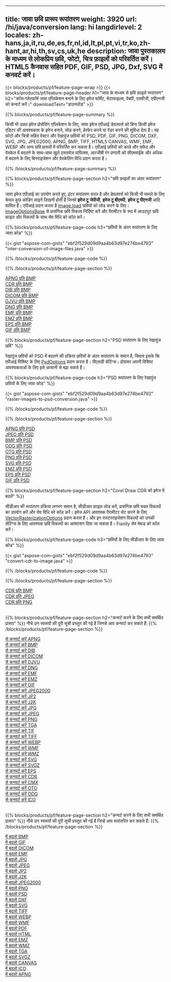 ﻿
---
title: जावा छवि प्रारूप रूपांतरण 
weight: 3920
url: /hi/java/conversion 
lang: hi
langdirlevel: 2
locales: zh-hans,ja,it,ru,de,es,fr,nl,id,lt,pl,pt,vi,tr,ko,zh-hant,ar,hi,th,sv,cs,uk,he
description: जावा पुस्तकालय के माध्यम से लोकप्रिय छवि, फोटो, चित्र फ़ाइलों को परिवर्तित करें। HTML5 कैनवास सहित PDF, GIF, PSD, JPG, Dxf, SVG में कनवर्ट करें।
---

{{< blocks/products/pf/feature-page-wrap >}}
{{< blocks/products/pf/feature-page-header h1="जावा के माध्यम से छवि फ़ाइलें रूपांतरण" h2="क्रॉस-प्लेटफ़ॉर्म जावा एप्लिकेशन बनाने के लिए इमेज फॉर्मेट, मेटाफाइल्स, वेबपी, एसवीजी, एपीएनजी को कन्वर्ट करें।" downloadText="डाउनलोड" >}}

{{% blocks/products/pf/feature-page-summary %}}

किसी भी उन्नत इमेज प्रोसेसिंग एप्लिकेशन के लिए, जावा इमेज एपीआई डेवलपर्स को बिना किसी इमेज एडिटर की आवश्यकता के इमेज बनाने, लोड करने, हेरफेर करने या रेंडर करने की सुविधा देता है। यह फोटो और चित्रों सहित वेक्टर और रेखापुंज छवियों को PSD, PDF, GIF, PNG, DICOM, DXF, SVG, JPG, JPEG2000, APNG, BMP, TIFF, HTML5 CANVAS, WMF, EMF, WEBP और अन्य छवि प्रारूपों में परिवर्तित कर सकता है। एपीआई छवियों को काले और सफेद और ग्रेस्केल में बदलने के साथ-साथ खुले दस्तावेज़ ग्राफिक्स, आरजीबी रंग प्रणाली को सीएमवाईके और अधिक में बदलने के लिए बिनराइजेशन और ग्रेस्केलिंग विधि प्रदान करता है।

{{% /blocks/products/pf/feature-page-summary  %}}

{{% blocks/products/pf/feature-page-section  h2="छवि फ़ाइलों का अंतर रूपांतरण" %}}

जावा इमेज एपीआई का उपयोग करते हुए, इंटर रूपांतरण सरल है और डेवलपर्स को किसी भी मामले के लिए केवल कुछ कोडिंग लाइनें लिखनी होती हैं जिनमें **इमेज टू जेपीजी**, **इमेज टू बीएमपी**, **इमेज टू पीएनजी** आदि शामिल हैं। एपीआई प्रदान करता है [Image.load](https://apireference.aspose.com/imaging/java/com.aspose.imaging/Image#load-java.lang.String-) छवियों को लोड करने के लिए। [ImageOptionsBase](https://apireference.aspose.com/imaging/java/com.aspose.imaging/ImageOptionsBase) से प्रासंगिक छवि विकल्प निर्दिष्ट करें और पैरामीटर के रूप में आउटपुट छवि फ़ाइल और विकल्पों के साथ सेव विधि को कॉल करें।

{{% blocks/products/pf/feature-page-code h3="छवियों के अंतर रूपांतरण के लिए जावा कोड" %}}

{{< gist "aspose-com-gists" "ebf2f529d09d9aa4b63d97e274be4793" "inter-conversion-of-image-files.java" >}}

{{% /blocks/products/pf/feature-page-code  %}}

{{% /blocks/products/pf/feature-page-section %}}

<div class="container-fluid productfamilypage bg-gray">
    <div class="convertypes bg-gray agp-content section">
        <div class="container">
		<div class="row other-converters">
		   <div class="col-md-2 other-converter remove-lp remove-rp">
		      <a href="/imaging/hi/java/conversion/apng-to-bmp/">APNG प्रति BMP</a>
		   </div>
		   <div class="col-md-2 other-converter remove-lp remove-rp">
		      <a href="/imaging/hi/java/conversion/cdr-to-bmp/">CDR प्रति BMP</a>
		   </div>
		   <div class="col-md-2 other-converter remove-lp remove-rp">
		      <a href="/imaging/hi/java/conversion/dib-to-bmp/">DIB प्रति BMP</a>
		   </div>
		   <div class="col-md-2 other-converter remove-lp remove-rp">
		      <a href="/imaging/hi/java/conversion/dicom-to-bmp/">DICOM प्रति BMP</a>
		   </div>
 		   <div class="col-md-2 other-converter remove-lp remove-rp">
		      <a href="/imaging/hi/java/conversion/djvu-to-bmp/">DJVU प्रति BMP</a>
		   </div>
		   <div class="col-md-2 other-converter remove-lp remove-rp">
		      <a href="/imaging/hi/java/conversion/dng-to-bmp/">DNG प्रति BMP</a>
		   </div>
		   <div class="col-md-2 other-converter remove-lp remove-rp">
		      <a href="/imaging/hi/java/conversion/emf-to-bmp/">EMF प्रति BMP</a>
		   </div>
		   <div class="col-md-2 other-converter remove-lp remove-rp">
		      <a href="/imaging/hi/java/conversion/emz-to-bmp/">EMZ प्रति BMP</a>
		   </div>
		   <div class="col-md-2 other-converter remove-lp remove-rp">
		      <a href="/imaging/hi/java/conversion/eps-to-bmp/">EPS प्रति BMP</a>
		   </div>
		   <div class="col-md-2 other-converter remove-lp remove-rp">
		      <a href="/imaging/hi/java/conversion/gif-to-bmp/">GIF प्रति BMP</a>
		   </div>
		</div>
	</div>
    </div>
</div>

{{% blocks/products/pf/feature-page-section  h2="PSD रूपांतरण के लिए रेखापुंज छवि" %}}

रेखापुंज छवियों को PSD में बदलने की प्रक्रिया छवियों के अंतर रूपांतरण के समान है, सिवाय इसके कि एपीआई विशिष्ट के लिए [PsdOptions](https://apireference.aspose.com/imaging/java/com.aspose.imaging.imageoptions/PsdOptions) प्रदान करता है। पीएसडी सेटिंग्स। प्रोग्रामर अपनी विशिष्ट आवश्यकताओं के लिए इसे आसानी से बढ़ा सकते हैं।

{{% blocks/products/pf/feature-page-code h3="PSD रूपांतरण के लिए रेखापुंज छवियों के लिए जावा कोड" %}}

{{< gist "aspose-com-gists" "ebf2f529d09d9aa4b63d97e274be4793" "raster-images-to-psd-conversion.java" >}}

{{% /blocks/products/pf/feature-page-code  %}}

{{% /blocks/products/pf/feature-page-section %}}

<div class="container-fluid productfamilypage bg-gray">
    <div class="convertypes bg-gray agp-content section">
        <div class="container">
		<div class="row other-converters">
		   <div class="col-md-2 other-converter remove-lp remove-rp">
		      <a href="/imaging/hi/java/conversion/apng-to-PSD/">APNG प्रति PSD</a>
		   </div>
		   <div class="col-md-2 other-converter remove-lp remove-rp">
		      <a href="/imaging/hi/java/conversion/jpeg-to-PSD/">JPEG प्रति PSD</a>
		   </div>
		   <div class="col-md-2 other-converter remove-lp remove-rp">
		      <a href="/imaging/hi/java/conversion/bmp-to-PSD/">BMP प्रति PSD</a>
		   </div>
		   <div class="col-md-2 other-converter remove-lp remove-rp">
		      <a href="/imaging/hi/java/conversion/odg-to-PSD/">ODG प्रति PSD</a>
		   </div>
 		   <div class="col-md-2 other-converter remove-lp remove-rp">
		      <a href="/imaging/hi/java/conversion/otg-to-PSD/">OTG प्रति PSD</a>
		   </div>
		   <div class="col-md-2 other-converter remove-lp remove-rp">
		      <a href="/imaging/hi/java/conversion/png-to-PSD/">PNG प्रति PSD</a>
		   </div>
		   <div class="col-md-2 other-converter remove-lp remove-rp">
		      <a href="/imaging/hi/java/conversion/svg-to-PSD/">SVG प्रति PSD</a>
		   </div>
		   <div class="col-md-2 other-converter remove-lp remove-rp">
		      <a href="/imaging/hi/java/conversion/emz-to-PSD/">EMZ प्रति PSD</a>
		   </div>
		   <div class="col-md-2 other-converter remove-lp remove-rp">
		      <a href="/imaging/hi/java/conversion/eps-to-PSD/">EPS प्रति PSD</a>
		   </div>
		   <div class="col-md-2 other-converter remove-lp remove-rp">
		      <a href="/imaging/hi/java/conversion/gif-to-PSD/">GIF प्रति PSD</a>
		   </div>
		</div>
	</div>
    </div>
</div>

{{% blocks/products/pf/feature-page-section  h2="Corel Draw CDR को इमेज में बदलें" %}}

सीडीआर की रूपांतरण प्रक्रिया लगभग समान है, सीडीआर फ़ाइल लोड करें, प्रासंगिक छवि बचत विकल्पों का उपयोग करें और सेव विधि को कॉल करें। इमेज API आवश्यक पैरामीटर सेट करने के लिए [VectorRasterizationOptions](https://apireference.aspose.com/imaging/java/com.aspose.imaging.imageoptions/vectorrasterizationoptions) प्रदान करता है। और इन रास्टरराइजेशन विकल्पों को उनकी सेटिंग्स के लिए आवश्यक छवि विकल्पों का आश्वासन दिया जा सकता है। Fianlly सेव मेथड को कॉल करें। 

{{% blocks/products/pf/feature-page-code h3="छवियों के लिए सीडीआर के लिए जावा कोड" %}}

{{< gist "aspose-com-gists" "ebf2f529d09d9aa4b63d97e274be4793" "convert-cdr-to-image.java" >}}

{{% /blocks/products/pf/feature-page-code  %}}

{{% /blocks/products/pf/feature-page-section %}}

<div class="container-fluid productfamilypage bg-gray">
    <div class="convertypes bg-gray agp-content section">
        <div class="container">
		<div class="row other-converters">
		   <div class="col-md-2 other-converter remove-lp remove-rp">
		      <a href="/imaging/hi/java/conversion/CDR-to-bmp/">CDR प्रति BMP</a>
		   </div>
		   <div class="col-md-2 other-converter remove-lp remove-rp">
		      <a href="/imaging/hi/java/conversion/CDR-to-jpeg/">CDR प्रति JPEG</a>
		   </div>
		   <div class="col-md-2 other-converter remove-lp remove-rp">
		      <a href="/imaging/hi/java/conversion/CDR-to-png/">CDR प्रति PNG</a>
		   </div>		   
		</div>
	</div>
    </div>
</div>
<br/>

{{% blocks/products/pf/feature-page-section  h2="कन्वर्ट करने के लिए सभी समर्थित प्रारूप" %}}
नीचे उन स्वरूपों की पूरी सूची प्रस्तुत की गई है जिनसे आप कनवर्ट कर सकते हैं:
{{% /blocks/products/pf/feature-page-section %}}
<div class="container-fluid productfamilypage bg-gray">
    <div class="convertypes bg-gray agp-content section">
        <div class="container">
		<div class="row other-converters">
		    <div class='col-md-2 other-converter remove-lp remove-rp'><a href="/imaging/hi/java/conversion/from/apng" >से कनवर्ट करें APNG</a></div>
<div class='col-md-2 other-converter remove-lp remove-rp'><a href="/imaging/hi/java/conversion/from/bmp" >से कनवर्ट करें BMP</a></div>
<div class='col-md-2 other-converter remove-lp remove-rp'><a href="/imaging/hi/java/conversion/from/dib" >से कनवर्ट करें DIB</a></div>
<div class='col-md-2 other-converter remove-lp remove-rp'><a href="/imaging/hi/java/conversion/from/dicom" >से कनवर्ट करें DICOM</a></div>
<div class='col-md-2 other-converter remove-lp remove-rp'><a href="/imaging/hi/java/conversion/from/djvu" >से कनवर्ट करें DJVU</a></div>
<div class='col-md-2 other-converter remove-lp remove-rp'><a href="/imaging/hi/java/conversion/from/dng" >से कनवर्ट करें DNG</a></div>
<div class='col-md-2 other-converter remove-lp remove-rp'><a href="/imaging/hi/java/conversion/from/emf" >से कनवर्ट करें EMF</a></div>
<div class='col-md-2 other-converter remove-lp remove-rp'><a href="/imaging/hi/java/conversion/from/emz" >से कनवर्ट करें EMZ</a></div>
<div class='col-md-2 other-converter remove-lp remove-rp'><a href="/imaging/hi/java/conversion/from/gif" >से कनवर्ट करें GIF</a></div>
<div class='col-md-2 other-converter remove-lp remove-rp'><a href="/imaging/hi/java/conversion/from/jpeg2000" >से कनवर्ट करें JPEG2000</a></div>
<div class='col-md-2 other-converter remove-lp remove-rp'><a href="/imaging/hi/java/conversion/from/jp2" >से कनवर्ट करें JP2</a></div>
<div class='col-md-2 other-converter remove-lp remove-rp'><a href="/imaging/hi/java/conversion/from/j2k" >से कनवर्ट करें J2K</a></div>
<div class='col-md-2 other-converter remove-lp remove-rp'><a href="/imaging/hi/java/conversion/from/jpg" >से कनवर्ट करें JPG</a></div>
<div class='col-md-2 other-converter remove-lp remove-rp'><a href="/imaging/hi/java/conversion/from/jpeg" >से कनवर्ट करें JPEG</a></div>
<div class='col-md-2 other-converter remove-lp remove-rp'><a href="/imaging/hi/java/conversion/from/png" >से कनवर्ट करें PNG</a></div>
<div class='col-md-2 other-converter remove-lp remove-rp'><a href="/imaging/hi/java/conversion/from/tga" >से कनवर्ट करें TGA</a></div>
<div class='col-md-2 other-converter remove-lp remove-rp'><a href="/imaging/hi/java/conversion/from/tif" >से कनवर्ट करें TIF</a></div>
<div class='col-md-2 other-converter remove-lp remove-rp'><a href="/imaging/hi/java/conversion/from/tiff" >से कनवर्ट करें TIFF</a></div>
<div class='col-md-2 other-converter remove-lp remove-rp'><a href="/imaging/hi/java/conversion/from/webp" >से कनवर्ट करें WEBP</a></div>
<div class='col-md-2 other-converter remove-lp remove-rp'><a href="/imaging/hi/java/conversion/from/wmf" >से कनवर्ट करें WMF</a></div>
<div class='col-md-2 other-converter remove-lp remove-rp'><a href="/imaging/hi/java/conversion/from/wmz" >से कनवर्ट करें WMZ</a></div>
<div class='col-md-2 other-converter remove-lp remove-rp'><a href="/imaging/hi/java/conversion/from/svg" >से कनवर्ट करें SVG</a></div>
<div class='col-md-2 other-converter remove-lp remove-rp'><a href="/imaging/hi/java/conversion/from/svgz" >से कनवर्ट करें SVGZ</a></div>
<div class='col-md-2 other-converter remove-lp remove-rp'><a href="/imaging/hi/java/conversion/from/eps" >से कनवर्ट करें EPS</a></div>
<div class='col-md-2 other-converter remove-lp remove-rp'><a href="/imaging/hi/java/conversion/from/cdr" >से कनवर्ट करें CDR</a></div>
<div class='col-md-2 other-converter remove-lp remove-rp'><a href="/imaging/hi/java/conversion/from/cmx" >से कनवर्ट करें CMX</a></div>
<div class='col-md-2 other-converter remove-lp remove-rp'><a href="/imaging/hi/java/conversion/from/otg" >से कनवर्ट करें OTG</a></div>
<div class='col-md-2 other-converter remove-lp remove-rp'><a href="/imaging/hi/java/conversion/from/odg" >से कनवर्ट करें ODG</a></div>
<div class='col-md-2 other-converter remove-lp remove-rp'><a href="/imaging/hi/java/conversion/from/ico" >से कनवर्ट करें ICO</a></div>
                </div>
        </div>
    </div>
</div>
<br/>

{{% blocks/products/pf/feature-page-section  h2="कन्वर्ट करने के लिए सभी समर्थित प्रारूप" %}}
नीचे उन स्वरूपों की पूरी सूची प्रस्तुत की गई है जिन्हें आप रूपांतरित कर सकते हैं:
{{% /blocks/products/pf/feature-page-section %}}
<div class="container-fluid productfamilypage bg-gray">
    <div class="convertypes bg-gray agp-content section">
        <div class="container">
		<div class="row other-converters">
		    <div class='col-md-2 other-converter remove-lp remove-rp'><a href="/imaging/hi/java/conversion/to/bmp" >में बदलो BMP</a></div>
<div class='col-md-2 other-converter remove-lp remove-rp'><a href="/imaging/hi/java/conversion/to/gif" >में बदलो GIF</a></div>
<div class='col-md-2 other-converter remove-lp remove-rp'><a href="/imaging/hi/java/conversion/to/dicom" >में बदलो DICOM</a></div>
<div class='col-md-2 other-converter remove-lp remove-rp'><a href="/imaging/hi/java/conversion/to/emf" >में बदलो EMF</a></div>
<div class='col-md-2 other-converter remove-lp remove-rp'><a href="/imaging/hi/java/conversion/to/jpg" >में बदलो JPG</a></div>
<div class='col-md-2 other-converter remove-lp remove-rp'><a href="/imaging/hi/java/conversion/to/jpeg" >में बदलो JPEG</a></div>
<div class='col-md-2 other-converter remove-lp remove-rp'><a href="/imaging/hi/java/conversion/to/jp2" >में बदलो JP2</a></div>
<div class='col-md-2 other-converter remove-lp remove-rp'><a href="/imaging/hi/java/conversion/to/j2k" >में बदलो J2K</a></div>
<div class='col-md-2 other-converter remove-lp remove-rp'><a href="/imaging/hi/java/conversion/to/jpeg2000" >में बदलो JPEG2000</a></div>
<div class='col-md-2 other-converter remove-lp remove-rp'><a href="/imaging/hi/java/conversion/to/png" >में बदलो PNG</a></div>
<div class='col-md-2 other-converter remove-lp remove-rp'><a href="/imaging/hi/java/conversion/to/psd" >में बदलो PSD</a></div>
<div class='col-md-2 other-converter remove-lp remove-rp'><a href="/imaging/hi/java/conversion/to/dxf" >में बदलो DXF</a></div>
<div class='col-md-2 other-converter remove-lp remove-rp'><a href="/imaging/hi/java/conversion/to/svg" >में बदलो SVG</a></div>
<div class='col-md-2 other-converter remove-lp remove-rp'><a href="/imaging/hi/java/conversion/to/tiff" >में बदलो TIFF</a></div>
<div class='col-md-2 other-converter remove-lp remove-rp'><a href="/imaging/hi/java/conversion/to/webp" >में बदलो WEBP</a></div>
<div class='col-md-2 other-converter remove-lp remove-rp'><a href="/imaging/hi/java/conversion/to/wmf" >में बदलो WMF</a></div>
<div class='col-md-2 other-converter remove-lp remove-rp'><a href="/imaging/hi/java/conversion/to/pdf" >में बदलो PDF</a></div>
<div class='col-md-2 other-converter remove-lp remove-rp'><a href="/imaging/hi/java/conversion/to/html" >में बदलो HTML</a></div>
<div class='col-md-2 other-converter remove-lp remove-rp'><a href="/imaging/hi/java/conversion/to/emz" >में बदलो EMZ</a></div>
<div class='col-md-2 other-converter remove-lp remove-rp'><a href="/imaging/hi/java/conversion/to/wmz" >में बदलो WMZ</a></div>
<div class='col-md-2 other-converter remove-lp remove-rp'><a href="/imaging/hi/java/conversion/to/tga" >में बदलो TGA</a></div>
<div class='col-md-2 other-converter remove-lp remove-rp'><a href="/imaging/hi/java/conversion/to/svgz" >में बदलो SVGZ</a></div>
<div class='col-md-2 other-converter remove-lp remove-rp'><a href="/imaging/hi/java/conversion/to/canvas" >में बदलो CANVAS</a></div>
<div class='col-md-2 other-converter remove-lp remove-rp'><a href="/imaging/hi/java/conversion/to/ico" >में बदलो ICO</a></div>
<div class='col-md-2 other-converter remove-lp remove-rp'><a href="/imaging/hi/java/conversion/to/apng" >में बदलो APNG</a></div>
                </div>
        </div>
    </div>
</div>
<br/>


